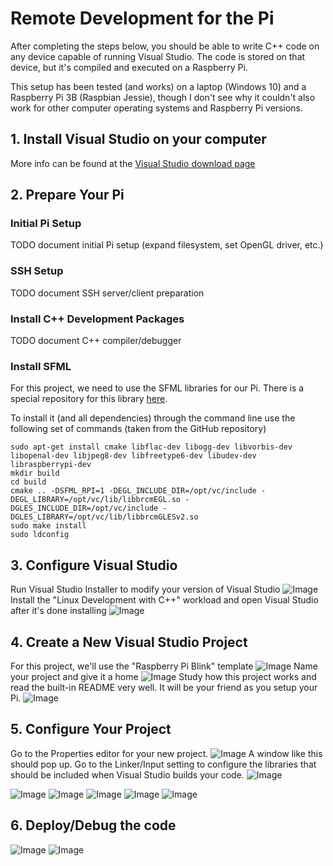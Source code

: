 # Remote Development for the Pi
After completing the steps below, you should be able to 
write C++ code on any device capable of running Visual 
Studio. The code is stored on that device, but it's 
compiled and executed on a Raspberry Pi.

This setup has been tested (and works) on a laptop (Windows 
10) and a Raspberry Pi 3B (Raspbian Jessie), though I don't
see why it couldn't also work for other computer operating
systems and Raspberry Pi versions.

## 1. Install Visual Studio on your computer
More info can be found at the 
[Visual Studio download page](https://visualstudio.microsoft.com/downloads/)

## 2. Prepare Your Pi
### Initial Pi Setup
TODO document initial Pi setup (expand filesystem, set OpenGL driver, etc.)

### SSH Setup
TODO document SSH server/client preparation

### Install C++ Development Packages
TODO document C++ compiler/debugger

### Install SFML
For this project, we need to use the SFML libraries for our Pi.
There is a special repository for this library 
[here](https://github.com/mickelson/sfml-pi).

To install it (and all dependencies) through the command line 
use the following set of commands (taken from the GitHub repository)
```
sudo apt-get install cmake libflac-dev libogg-dev libvorbis-dev libopenal-dev libjpeg8-dev libfreetype6-dev libudev-dev libraspberrypi-dev
mkdir build
cd build
cmake .. -DSFML_RPI=1 -DEGL_INCLUDE_DIR=/opt/vc/include -DEGL_LIBRARY=/opt/vc/lib/libbrcmEGL.so -DGLES_INCLUDE_DIR=/opt/vc/include -DGLES_LIBRARY=/opt/vc/lib/libbrcmGLESv2.so
sudo make install
sudo ldconfig
```

## 3. Configure Visual Studio
Run Visual Studio Installer to modify your version of Visual Studio
![Image](documents/RPi/Development/images/01.png)
Install the "Linux Development with C++" workload and open Visual
Studio after it's done installing
![Image](documents/RPi/Development/images/02.png)

## 4. Create a New Visual Studio Project
For this project, we'll use the "Raspberry Pi Blink" template
![Image](documents/RPi/Development/images/03.png)
Name your project and give it a home
![Image](documents/RPi/Development/images/04.png)
Study how this project works and read the built-in README very well. 
It will be your friend as you setup your Pi.
![Image](documents/RPi/Development/images/05.png)

## 5. Configure Your Project
Go to the Properties editor for your new project.
![Image](documents/RPi/Development/images/06.png)
A window like this should pop up. Go to the Linker/Input setting
to configure the libraries that should be included when Visual
Studio builds your code.
![Image](documents/RPi/Development/images/07.png)

![Image](documents/RPi/Development/images/08.png)
![Image](documents/RPi/Development/images/09.png)
![Image](documents/RPi/Development/images/10.png)
![Image](documents/RPi/Development/images/11.png)
![Image](documents/RPi/Development/images/12.png)

## 6. Deploy/Debug the code
![Image](documents/RPi/Development/images/13.png)
![Image](documents/RPi/Development/images/14.png)
